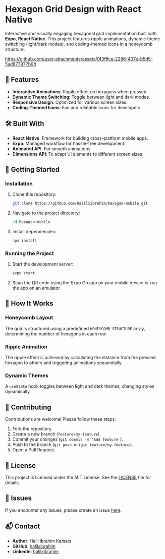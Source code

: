 
# Hexagon Grid Design with React Native

Interactive and visually engaging hexagonal grid implementation built with **Expo**, **React Native**. This project features ripple animations, dynamic theme switching (light/dark modes), and coding-themed icons in a honeycomb structure.


https://github.com/user-attachments/assets/0f3fffce-2296-437e-b5d5-5ad877977b9d



## 🌟 Features

- **Interactive Animations**: Ripple effect on hexagons when pressed.
- **Dynamic Theme Switching**: Toggle between light and dark modes.
- **Responsive Design**: Optimized for various screen sizes.
- **Coding-Themed Icons**: Fun and relatable icons for developers.

## 🛠️ Built With

- **React Native**: Framework for building cross-platform mobile apps.
- **Expo**: Managed workflow for hassle-free development.
- **Animated API**: For smooth animations.
- **Dimensions API**: To adapt UI elements to different screen sizes.

## 🚀 Getting Started

### Installation

1. Clone this repository:

   ```bash
   git clone https://github.com/halilxibrahim/hexagon-mobile.git
   ```

2. Navigate to the project directory:

   ```bash
   cd hexagon-mobile
   ```

3. Install dependencies:

   ```bash
   npm install
   ```

### Running the Project

1. Start the development server:

   ```bash
   expo start
   ```

2. Scan the QR code using the Expo Go app on your mobile device or run the app on an emulator.


## 🔄 How It Works

### Honeycomb Layout
The grid is structured using a predefined `HONEYCOMB_STRUCTURE` array, determining the number of hexagons in each row.

### Ripple Animation
The ripple effect is achieved by calculating the distance from the pressed hexagon to others and triggering animations sequentially.

### Dynamic Themes
A `useState` hook toggles between light and dark themes, changing styles dynamically.

## 🤝 Contributing

Contributions are welcome! Please follow these steps:

1. Fork the repository.
2. Create a new branch (`feature/my-feature`).
3. Commit your changes (`git commit -m 'Add feature'`).
4. Push to the branch (`git push origin feature/my-feature`).
5. Open a Pull Request.

## 📄 License

This project is licensed under the MIT License. See the [LICENSE](LICENSE) file for details.

## 🐛 Issues

If you encounter any issues, please create an issue [here](https://github.com/halilxibrahim/hexagon-mobile/issues).

## 📬 Contact

- **Author**: Halil ibrahim Kamacı  
- **GitHub**: [halilxibrahim](https://github.com/halilxibrahim)  
- **LinkedIn**: [halilxibrahim](https://linkedin.com/in/halilxibrahim)  

